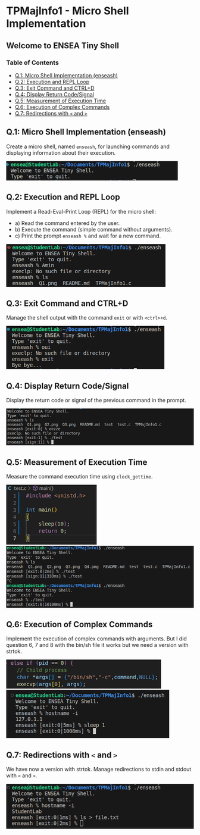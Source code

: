 # TPMajInfo1 - Micro Shell Implementation

## Welcome to ENSEA Tiny Shell

### Table of Contents
- [Q.1: Micro Shell Implementation (enseash)](#q1)
- [Q.2: Execution and REPL Loop](#q2)
- [Q.3: Exit Command and CTRL+D](#q3)
- [Q.4: Display Return Code/Signal](#q4)
- [Q.5: Measurement of Execution Time](#q5)
- [Q.6: Execution of Complex Commands](#q6)
- [Q.7: Redirections with `<` and `>`](#q7)

## Q.1: Micro Shell Implementation (enseash) <a name="q1"></a>

Create a micro shell, named `enseash`, for launching commands and displaying information about their execution.

![Q1](Q1.png)

## Q.2: Execution and REPL Loop <a name="q2"></a>

Implement a Read-Eval-Print Loop (REPL) for the micro shell:
- a) Read the command entered by the user.
- b) Execute the command (simple command without arguments).
- c) Print the prompt `enseash %` and wait for a new command.

![Q2](Q2.png)

## Q.3: Exit Command and CTRL+D <a name="q3"></a>

Manage the shell output with the command `exit` or with `<ctrl>+d`.

![Q3](Q3.png)

## Q.4: Display Return Code/Signal <a name="q4"></a>

Display the return code or signal of the previous command in the prompt.

![Q4](Q4.png)

## Q.5: Measurement of Execution Time <a name="q5"></a>

Measure the command execution time using `clock_gettime`.

![Q5_1](Q5_1.png)
![Q5_2](Q5_2.png)

## Q.6: Execution of Complex Commands <a name="q6"></a>

Implement the execution of complex commands with arguments. But I did question 6, 7 and 8 with the bin/sh file it works but we need a version with strtok.

![Q6v1](Q6v1.png)
![Q6](Q6.png)

## Q.7: Redirections with `<` and `>` <a name="q7"></a>

We have now a version with strtok. Manage redirections to stdin and stdout with `<` and `>`.

![Q7](Q7.png)
